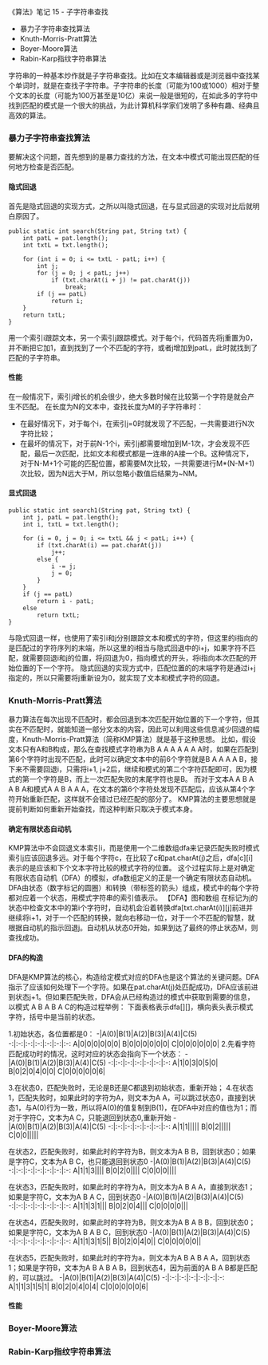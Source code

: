 《算法》笔记 15 - 子字符串查找

- 暴力子字符串查找算法
- Knuth-Morris-Pratt算法
- Boyer-Moore算法
- Rabin-Karp指纹字符串算法

字符串的一种基本炒作就是子字符串查找。比如在文本编辑器或是浏览器中查找某个单词时，就是在查找子字符串。子字符串的长度（可能为100或1000）相对于整个文本的长度（可能为100万甚至是10亿）来说一般是很短的，在如此多的字符中找到匹配的模式是一个很大的挑战，为此计算机科学家们发明了多种有趣、经典且高效的算法。

### 暴力子字符串查找算法
要解决这个问题，首先想到的是暴力查找的方法，在文本中模式可能出现匹配的任何地方检查是否匹配。
#### 隐式回退
首先是隐式回退的实现方式，之所以叫隐式回退，在与显式回退的实现对比后就明白原因了。
```
public static int search(String pat, String txt) {
    int patL = pat.length();
    int txtL = txt.length();

    for (int i = 0; i <= txtL - patL; i++) {
        int j;
        for (j = 0; j < patL; j++)
            if (txt.charAt(i + j) != pat.charAt(j))
                break;
        if (j == patL)
            return i;
    }
    return txtL;
}
```
用一个索引i跟踪文本，另一个索引j跟踪模式。对于每个i，代码首先将j重置为0，并不断把它加1，直到找到了一个不匹配的字符，或者j增加到patL，此时就找到了匹配的子字符串。

#### 性能
在一般情况下，索引j增长的机会很少，绝大多数时候在比较第一个字符是就会产生不匹配。
在长度为N的文本中，查找长度为M的子字符串时：
- 在最好情况下，对于每个i，在索引j=0时就发现了不匹配，一共需要进行N次字符比较；
- 在最坏的情况下，对于前N-1个i，索引j都需要增加到M-1次，才会发现不匹配，最后一次匹配，比如文本和模式都是一连串的A接一个B。这种情况下，对于N-M+1个可能的匹配位置，都需要M次比较，一共需要进行M*(N-M+1)次比较，因为N远大于M，所以忽略小数值后结果为~NM。

#### 显式回退
```
public static int search1(String pat, String txt) {
    int j, patL = pat.length();
    int i, txtL = txt.length();

    for (i = 0, j = 0; i <= txtL && j < patL; i++) {
        if (txt.charAt(i) == pat.charAt(j))
            j++;
        else {
            i -= j;
            j = 0;
        }
    }
    if (j == patL)
        return i - patL;
    else
        return txtL;
}
```
与隐式回退一样，也使用了索引i和j分别跟踪文本和模式的字符，但这里的i指向的是匹配过的字符序列的末端，所以这里的i相当与隐式回退中的i+j，如果字符不匹配，就需要回退i和j的位置，将j回退为0，指向模式的开头，将i指向本次匹配的开始位置的下一个字符。
隐式回退的实现方式中，匹配位置的的末端字符是通过i+j指定的，所以只需要将j重新设为0，就实现了文本和模式字符的回退。

### Knuth-Morris-Pratt算法
暴力算法在每次出现不匹配时，都会回退到本次匹配开始位置的下一个字符，但其实在不匹配时，就能知道一部分文本的内容，因此可以利用这些信息减少回退的幅度，Knuth-Morris-Pratt算法（简称KMP算法）就是基于这种思想。
比如，假设文本只有A和B构成，那么在查找模式字符串为B A A A A A A A时，如果在匹配到第6个字符时出现不匹配，此时可以确定文本中的前6个字符就是B A A A A B，接下来不需要回退i，只需将i+1, j+2后，继续和模式的第二个字符匹配即可，因为模式的第一个字符是B，而上一次匹配失败的末尾字符也是B。
而对于文本A A B A A B A和模式A A B A A A，在文本的第6个字符处发现不匹配后，应该从第4个字符开始重新匹配，这样就不会错过已经匹配的部分了。
KMP算法的主要思想就是提前判断如何重新开始查找，而这种判断只取决于模式本身。
#### 确定有限状态自动机
KMP算法中不会回退文本索引i，而是使用一个二维数组dfa来记录匹配失败时模式索引j应该回退多远。对于每个字符c，在比较了c和pat.charAt(j)之后，dfa\[c\]\[i\]表示的是应该和下个文本字符比较的模式字符的位置。
这个过程实际上是对确定有限状态自动机（DFA）的模拟，dfa数组定义的正是一个确定有限状态自动机。DFA由状态（数字标记的圆圈）和转换（带标签的箭头）组成，模式中的每个字符都对应着一个状态，用模式字符串的索引值表示。
【DFA】图和数组
在标记为j的状态中检查文本中的第i个字符时，自动机会沿着转换dfa\[txt.charAt(i)\][j]前进并继续将i+1，对于一个匹配的转换，就向右移动一位，对于一个不匹配的智慧，就根据自动机的指示回退j。自动机从状态0开始，如果到达了最终的停止状态M，则查找成功。

#### DFA的构造
DFA是KMP算法的核心，构造给定模式对应的DFA也是这个算法的关键问题。DFA指示了应该如何处理下一个字符。如果在pat.charAt(j)处匹配成功，DFA应该前进到状态j+1。但如果匹配失败，DFA会从已经构造过的模式中获取到需要的信息，以模式 A B A B A C的构造过程举例：
下面表格表示dfa\[\]\[\]，横向表头表示模式字符，括号中是当前的状态。

1.初始状态，各位置都是0：
-|A(0)|B(1)|A(2)|B(3)|A(4)|C(5)
-:|:-:|:-:|:-:|:-:|:-:|:-:
A|0|0|0|0|0|0|
B|0|0|0|0|0|0|
C|0|0|0|0|0|0|
2.先看字符匹配成功时的情况，这时对应的状态会指向下一个状态：
-|A(0)|B(1)|A(2)|B(3)|A(4)|C(5)
-:|:-:|:-:|:-:|:-:|:-:|:-:
A|1|0|3|0|5|0|
B|0|2|0|4|0|0|
C|0|0|0|0|0|6|

3.在状态0，匹配失败时，无论是B还是C都退到初始状态，重新开始；
4.在状态1，匹配失败时，如果此时的字符为A，则文本为A A，可以跳过状态0，直接到状态1，与A(0)行为一致，所以将A(0)的值复制到B(1)，在DFA中对应的值也为1；而对于字符C，文本为A C，只能退回到状态0,重新开始
-|A(0)|B(1)|A(2)|B(3)|A(4)|C(5)
-:|:-:|:-:|:-:|:-:|:-:|:-:
A|1|1|||||
B|0|2|||||
C|0|0|||||

在状态2，匹配失败时，如果此时的字符为B，则文本为A B B，回到状态0；如果是字符C，文本为A B C，也只能退回到状态0
-|A(0)|B(1)|A(2)|B(3)|A(4)|C(5)
-:|:-:|:-:|:-:|:-:|:-:|:-:
A|1|1|3||||
B|0|2|0||||
C|0|0|0||||

在状态3，匹配失败时，如果此时的字符为A，则文本为A B A A，直接到状态1；如果是字符C，文本为A B A C，回到状态0
-|A(0)|B(1)|A(2)|B(3)|A(4)|C(5)
-:|:-:|:-:|:-:|:-:|:-:|:-:
A|1|1|3|1|||
B|0|2|0|4|||
C|0|0|0|0|||

在状态4，匹配失败时，如果此时的字符为B，则文本为A B A B B，回到状态0；如果是字符C，文本为A B A B C，回到状态0
-|A(0)|B(1)|A(2)|B(3)|A(4)|C(5)
-:|:-:|:-:|:-:|:-:|:-:|:-:
A|1|1|3|1|5||
B|0|2|0|4|0||
C|0|0|0|0|0||

在状态5，匹配失败时，如果此时的字符为a，则文本为A B A B A A，回到状态1；如果是字符B，文本为A B A B A B，回到状态4，因为前面的A B A B都是匹配的，可以跳过。
-|A(0)|B(1)|A(2)|B(3)|A(4)|C(5)
-:|:-:|:-:|:-:|:-:|:-:|:-:
A|1|1|3|1|5|1|
B|0|2|0|4|0|4|
C|0|0|0|0|0|6|

#### 性能


### Boyer-Moore算法
### Rabin-Karp指纹字符串算法